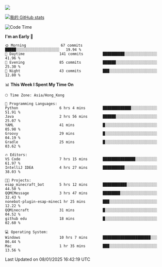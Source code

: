 <img align="center" src="https://readme-typing-svg.demolab.com/?font=Fira+Code&pause=1000&random=true&width=435&lines=%E2%9D%A4+Hello!+%E2%9D%A4;Welcome+to+my+Github+Profile~;I%27m+a+student+from+SCNU+%26+UoA" />

[![我的 GitHub stats](https://github-readme-stats.vercel.app/api?username=AptS-1547&show_icons=true&theme=ambient_gradient)](https://github.com/anuraghazra/github-readme-stats)

<!--START_SECTION:waka-->
![Code Time](http://img.shields.io/badge/Code%20Time-137%20hrs%2034%20mins-blue)

**I'm an Early 🐤** 

```text
🌞 Morning                67 commits          █████░░░░░░░░░░░░░░░░░░░░   19.94 % 
🌆 Daytime                141 commits         ██████████░░░░░░░░░░░░░░░   41.96 % 
🌃 Evening                85 commits          ██████░░░░░░░░░░░░░░░░░░░   25.30 % 
🌙 Night                  43 commits          ███░░░░░░░░░░░░░░░░░░░░░░   12.80 % 
```


📊 **This Week I Spent My Time On** 

```text
🕑︎ Time Zone: Asia/Hong_Kong

💬 Programming Languages: 
Python                   6 hrs 4 mins        █████████████░░░░░░░░░░░░   51.91 % 
Java                     2 hrs 56 mins       ██████░░░░░░░░░░░░░░░░░░░   25.07 % 
YAML                     41 mins             █░░░░░░░░░░░░░░░░░░░░░░░░   05.98 % 
Groovy                   29 mins             █░░░░░░░░░░░░░░░░░░░░░░░░   04.19 % 
Gradle                   25 mins             █░░░░░░░░░░░░░░░░░░░░░░░░   03.62 % 

🔥 Editors: 
VS Code                  7 hrs 15 mins       ███████████████░░░░░░░░░░   61.97 % 
IntelliJ IDEA            4 hrs 27 mins       ██████████░░░░░░░░░░░░░░░   38.03 % 

🐱‍💻 Projects: 
esap_minecraft_bot       5 hrs 12 mins       ███████████░░░░░░░░░░░░░░   44.50 % 
QQMCMessage              3 hrs 47 mins       ████████░░░░░░░░░░░░░░░░░   32.43 % 
nonebot-plugin-esap-minec1 hr 25 mins        ███░░░░░░░░░░░░░░░░░░░░░░   12.22 % 
QQMinecraft              31 mins             █░░░░░░░░░░░░░░░░░░░░░░░░   04.52 % 
github edu               18 mins             █░░░░░░░░░░░░░░░░░░░░░░░░   02.60 % 

💻 Operating System: 
Windows                  10 hrs 7 mins       ██████████████████████░░░   86.44 % 
Mac                      1 hr 35 mins        ███░░░░░░░░░░░░░░░░░░░░░░   13.56 % 
```


 Last Updated on 08/01/2025 16:42:19 UTC
<!--END_SECTION:waka-->